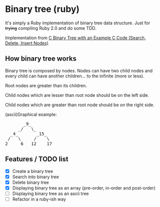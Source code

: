 Binary tree (ruby)
==================
It's simply a Ruby implementation of binary tree data structure.
Just for ~~trying~~ compiling Ruby 2.0 and do some TDD.

Implementation from [C Binary Tree with an Example C Code (Search, Delete, Insert Nodes)](http://www.thegeekstuff.com/2013/02/c-binary-tree/)

How binary tree works
---------------------
Binary tree is composed by nodes. Nodes can have two child nodes and every child can have another children... to the infinite (more or less).


Root nodes are greater than its children. 

Child nodes which are lesser than root node should be on the left side.

Child nodes which are greater than root node should be on the right side.

(ascii)Graphical example:
<pre>
       _9_
     _/   \_
  _4_       _15_
 /   \     /    \
2     6   12    17
</pre>

Features / TODO list
--------------------
  - [x] Create a binary tree
  - [x] Search into binary tree
  - [x] Delete binary tree
  - [x] Displaying binary tree as an array (pre-order, in-order and post-order)
  - [ ] Displaying binary tree as an ascii tree
  - [ ] Refactor in a ruby-ish way
